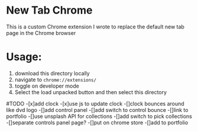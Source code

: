 # New Tab Chrome

This is a custom Chrome extension I wrote to replace the default new tab page in the Chrome browser

# Usage:
1. download this directory locally
2. navigate to `chrome://extensions/` 
3. toggle on developer mode
4. Select the load unpacked button and then select this directory 

#TODO
-[x]add clock
-[x]use js to update clock
-[]clock bounces around like dvd logo
-[]add control panel
-[]add switch to control bounce
-[]link to portfolio
-[]use unsplash API for collections
-[]add switch to pick collections
-[]separate controls panel page?
-[]put on chrome store
-[]add to portfolio